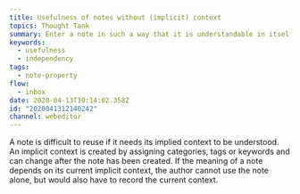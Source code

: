 ```yaml
---
title: Usefulness of notes without (implicit) context
topics: Thought Tank
summary: Enter a note in such a way that it is understandable in itself and that the information it contains depends at most on the explicit links.
keywords:
  - usefulness
  - independency
tags:
  - note-property
flow:
  - inbox
date: 2020-04-13T10:14:02.358Z
id: "2020041312140242"
channel: webeditor
---
```

A note is difficult to reuse if it needs its implied context to be understood. An implicit context is created by assigning categories, tags or keywords and can change after the note has been created. If the meaning of a note depends on its current implicit context, the author cannot use the note alone, but would also have to record the current context.
